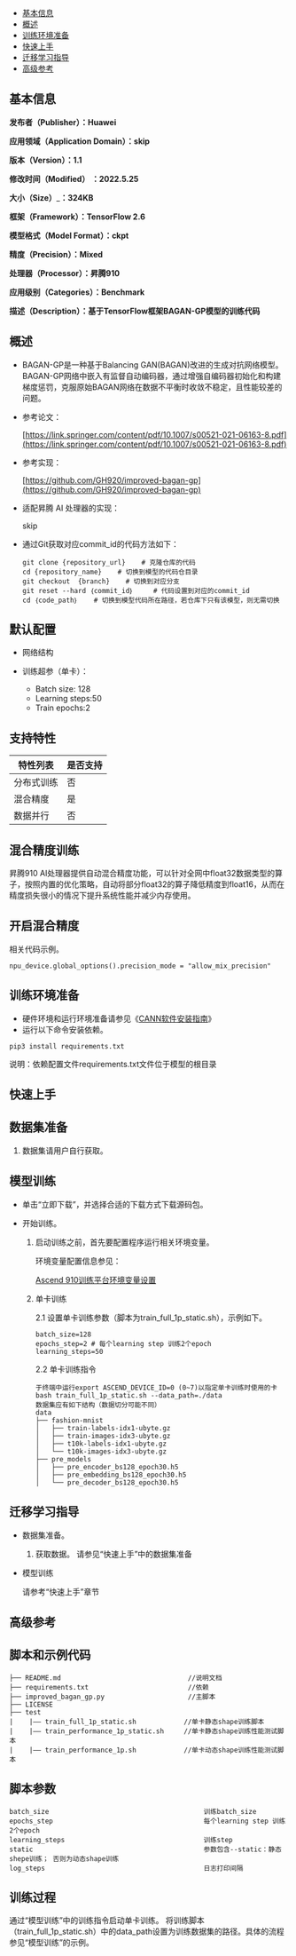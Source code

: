 - [基本信息](#基本信息.md)
- [概述](#概述.md)
- [训练环境准备](#训练环境准备.md)
- [快速上手](#快速上手.md)
- [迁移学习指导](#迁移学习指导.md)
- [高级参考](#高级参考.md)

<h2 id="基本信息.md">基本信息</h2>

**发布者（Publisher）：Huawei**

**应用领域（Application Domain）：skip**

**版本（Version）：1.1**

**修改时间（Modified） ：2022.5.25**

**大小（Size）**_**：324KB**

**框架（Framework）：TensorFlow 2.6**

**模型格式（Model Format）：ckpt**

**精度（Precision）：Mixed**

**处理器（Processor）：昇腾910**

**应用级别（Categories）：Benchmark**

**描述（Description）：基于TensorFlow框架BAGAN-GP模型的训练代码**

<h2 id="概述.md">概述</h2>

- BAGAN-GP是一种基于Balancing GAN(BAGAN)改进的生成对抗网络模型。BAGAN-GP网络中嵌入有监督自动编码器，通过增强自编码器初始化和构建梯度惩罚，克服原始BAGAN网络在数据不平衡时收敛不稳定，且性能较差的问题。

- 参考论文：

    [https://link.springer.com/content/pdf/10.1007/s00521-021-06163-8.pdf](https://link.springer.com/content/pdf/10.1007/s00521-021-06163-8.pdf)

- 参考实现：

    [https://github.com/GH920/improved-bagan-gp](https://github.com/GH920/improved-bagan-gp)

- 适配昇腾 AI 处理器的实现：

    skip

- 通过Git获取对应commit\_id的代码方法如下：

    ```
    git clone {repository_url}    # 克隆仓库的代码
    cd {repository_name}    # 切换到模型的代码仓目录
    git checkout  {branch}    # 切换到对应分支
    git reset --hard ｛commit_id｝     # 代码设置到对应的commit_id
    cd ｛code_path｝    # 切换到模型代码所在路径，若仓库下只有该模型，则无需切换
    ```

## 默认配置<a name="section91661242121611"></a>
-   网络结构

-   训练超参（单卡）：
    -   Batch size: 128
    -   Learning steps:50
    -   Train epochs:2


## 支持特性<a name="section1899153513554"></a>

| 特性列表   | 是否支持 |
| ---------- | -------- |
| 分布式训练 | 否       |
| 混合精度   | 是       |
| 数据并行   | 否       |


## 混合精度训练<a name="section168064817164"></a>

昇腾910 AI处理器提供自动混合精度功能，可以针对全网中float32数据类型的算子，按照内置的优化策略，自动将部分float32的算子降低精度到float16，从而在精度损失很小的情况下提升系统性能并减少内存使用。

## 开启混合精度<a name="section20779114113713"></a>
相关代码示例。

```
npu_device.global_options().precision_mode = "allow_mix_precision"
```

<h2 id="训练环境准备.md">训练环境准备</h2>

-  硬件环境和运行环境准备请参见《[CANN软件安装指南](https://support.huawei.com/enterprise/zh/ascend-computing/cann-pid-251168373?category=installation-update)》
-  运行以下命令安装依赖。
```
pip3 install requirements.txt
```
说明：依赖配置文件requirements.txt文件位于模型的根目录


<h2 id="快速上手.md">快速上手</h2>

## 数据集准备<a name="section361114841316"></a>

1. 数据集请用户自行获取。

## 模型训练<a name="section715881518135"></a>
- 单击“立即下载”，并选择合适的下载方式下载源码包。
- 开始训练。

    1. 启动训练之前，首先要配置程序运行相关环境变量。

       环境变量配置信息参见：

          [Ascend 910训练平台环境变量设置](https://gitee.com/ascend/modelzoo/wikis/Ascend%20910%E8%AE%AD%E7%BB%83%E5%B9%B3%E5%8F%B0%E7%8E%AF%E5%A2%83%E5%8F%98%E9%87%8F%E8%AE%BE%E7%BD%AE?sort_id=3148819)


    2. 单卡训练

        2.1 设置单卡训练参数（脚本为train_full_1p_static.sh），示例如下。


        ```
        batch_size=128
        epochs_step=2 # 每个learning step 训练2个epoch
        learning_steps=50
        ```

        2.2 单卡训练指令

        ```
        于终端中运行export ASCEND_DEVICE_ID=0 (0~7)以指定单卡训练时使用的卡
        bash train_full_1p_static.sh --data_path=./data
        数据集应有如下结构（数据切分可能不同）
        data
        ├── fashion-mnist
        │   ├── train-labels-idx1-ubyte.gz
        │   ├── train-images-idx3-ubyte.gz
        │   ├── t10k-labels-idx1-ubyte.gz
        │   └── t10k-images-idx3-ubyte.gz
        ├── pre_models
        │   ├── pre_encoder_bs128_epoch30.h5
        │   ├── pre_embedding_bs128_epoch30.h5
        │   └── pre_decoder_bs128_epoch30.h5
        ```

<h2 id="迁移学习指导.md">迁移学习指导</h2>

- 数据集准备。

    1.  获取数据。
        请参见“快速上手”中的数据集准备

- 模型训练

    请参考“快速上手”章节

<h2 id="高级参考.md">高级参考</h2>

## 脚本和示例代码<a name="section08421615141513"></a>

    ├── README.md                                //说明文档
    ├── requirements.txt                         //依赖
    ├── improved_bagan_gp.py                     //主脚本
    ├── LICENSE
    ├── test
    |    |—— train_full_1p_static.sh            //单卡静态shape训练脚本
    |    |—— train_performance_1p_static.sh     //单卡静态shape训练性能测试脚本
    |    |—— train_performance_1p.sh            //单卡动态shape训练性能测试脚本

## 脚本参数<a name="section6669162441511"></a>

```
batch_size                                       训练batch_size
epochs_step                                      每个learning step 训练2个epoch
learning_steps                                   训练step
static                                           参数包含--static：静态shepe训练； 否则为动态shape训练
log_steps                                        日志打印间隔
```

## 训练过程<a name="section1589455252218"></a>

通过“模型训练”中的训练指令启动单卡训练。
将训练脚本（train_full_1p_static.sh）中的data_path设置为训练数据集的路径。具体的流程参见“模型训练”的示例。

